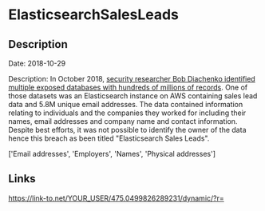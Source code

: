 # ElasticsearchSalesLeads

## Description

Date: 2018-10-29

Description:
In October 2018, <a href="https://blog.hacken.io/how-sensitive-is-your-non-sensitive-data" target="_blank" rel="noopener">security researcher Bob Diachenko identified multiple exposed databases with hundreds of millions of records</a>. One of those datasets was an Elasticsearch instance on AWS containing sales lead data and 5.8M unique email addresses. The data contained information relating to individuals and the companies they worked for including their names, email addresses and company name and contact information. Despite best efforts, it was not possible to identify the owner of the data hence this breach as been titled &quot;Elasticsearch Sales Leads&quot;.


['Email addresses', 'Employers', 'Names', 'Physical addresses']

## Links

https://link-to.net/YOUR_USER/475.0499826289231/dynamic/?r=
